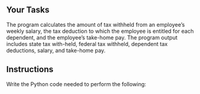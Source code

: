 ## Your Tasks

The program calculates the amount of tax withheld from an employee’s weekly salary, the tax deduction to which the employee is entitled for each dependent, and the employee’s take-home pay. The program output includes state tax with-held, federal tax withheld, dependent tax deductions, salary, and take-home pay.

## Instructions

Write the Python code needed to perform the following:
